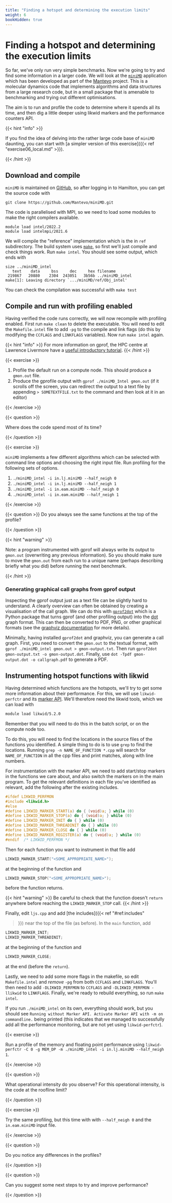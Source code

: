 ```yaml
---
title: "Finding a hotspot and determining the execution limits"
weight: 6
bookHidden: true
---
```


# Finding a hotspot and determining the execution limits

So far, we've only run very simple benchmarks. Now we're going to try
and find some information in a larger code. We will look at the
[`miniMD`](https://github.com/Mantevo/miniMD) application which has
been developed as part of the [Mantevo](https://mantevo.github.io)
project. This is a molecular dynamics code that implements algorithms
and data structures from a large research code, but in a small package
that is amenable to benchmarking and trying out different
optimisations.

The aim is to run and profile the code to determine where it spends
all its time, and then dig a little deeper using likwid markers and
the performance counters API.

{{< hint "info" >}}

If you find the idea of delving into the rather large code base of
`miniMD` daunting, you can start with [a simpler version of this
exercise]({{< ref "exercise06_local.md" >}}).

{{< /hint >}}

## Download and compile

`miniMD` is maintained on
[GitHub](https://github.com/Mantevo/miniMD/), so after logging in to
Hamilton, you can get the source code with

```
git clone https://github.com/Mantevo/miniMD.git
```

The code is parallelised with MPI, so we need to load some modules to
make the right compilers available.

```
module load intel/2022.2
module load intelmpi/2021.6
```

We will compile the "reference" implementation which is the in `ref`
subdirectory. The build system uses
[`make`](https://www.gnu.org/software/make/), so first we'll just
compile and check things work. Run `make intel`. You should see some
output, which ends with

```
size ../miniMD_intel
   text    data     bss     dec     hex filename
 219867   20880    2304  243051   3b56b ../miniMD_intel
make[1]: Leaving directory `.../miniMD/ref/Obj_intel'
```

You can check the compilation was successful with `make test`

## Compile and run with profiling enabled

Having verified the code runs correctly, we will now recompile with
profiling enabled. First run `make clean` to delete the
executable. You will need to edit the `Makefile.intel` file
to add `-pg` to the compile and link flags (do this by
modifying the `CCFLAGS` and `LINKFLAGS`
variables). Now run `make intel` again.

{{< hint "info" >}}
For more information on gprof, the HPC centre at Lawrence Livermore
have a [useful introductory
tutorial](https://hpc.llnl.gov/software/development-environment-software/gprof#documentation).
{{< /hint >}}

{{< exercise >}}
1. Profile the default run on a compute node. This should
   produce a `gmon.out` file.
1. Produce the gprofile output with `gprof ./miniMD_Intel gmon.out`
   (if it scrolls off the screen, you can redirect the output to a
   text file by appending `> SOMETEXTFILE.txt` to the
   command and then look at it in an editor)

{{< /exercise >}}

{{< question >}}

Where does the code spend most of its time?

{{< /question >}}

{{< exercise >}}

`miniMD` implements a few different algorithms
which can be selected with command line options and choosing
the right input file. Run profiling for the following sets of options.

1. `./miniMD_intel -i in.lj.miniMD --half_neigh 0`
1. `./miniMD_intel -i in.lj.miniMD --half_neigh 1`
1. `./miniMD_intel -i in.eam.miniMD --half_neigh 0`
1. `./miniMD_intel -i in.eam.miniMD --half_neigh 1`

{{< /exercise >}}

{{< question >}}
Do you always see the same functions at the top of
the profile?

{{< /question >}}

{{< hint "warning" >}}

Note: a program instrumented with gprof will always write its output
to `gmon.out` (overwriting any previous information). So
you should make sure to move the `gmon.out` from each run
to a unique name (perhaps describing briefly what you did) before
running the next benchmark.

{{< /hint >}}

### Generating graphical call graphs from gprof output

Inspecting the gprof output just as a text file can be slightly hard
to understand. A clearly overview can often be obtained by creating a
visualisation of the call graph. We can do this with
[`gprof2dot`](https://github.com/jrfonseca/gprof2dot) which is a
Python package that turns gprof (and other profiling output) into the
[dot](https://graphviz.gitlab.io/documentation/) graph format. This
can then be converted to PDF, PNG, or other graphical formats (see the
[graphviz documentation](https://graphviz.gitlab.io/documentation/)
for more details).

Minimally, having installed `gprof2dot` and graphviz, you can generate
a call graph. First, you need to convert the `gmon.out` to the textual
format, with `gprof ./miniMD_intel gmon.out > gmon-output.txt`. Then
run `gprof2dot gmon-output.txt -o gmon-output.dot`. Finally, use `dot
-Tpdf gmon-output.dot -o callgraph.pdf` to generate a PDF.

## Instrumenting hotspot functions with likwid

Having determined which functions are the hotspots, we'll try to get
some more information about their performance. For this, we will use
`likwid-perfctr` and its [marker
API](https://github.com/RRZE-HPC/likwid/wiki/likwid-perfctr#using-the-marker-api).
We'll therefore need the likwid tools, which we can load with
```sh
module load likwid/5.2.0
```
Remember that you will need to do this in the batch script, or on the
compute node too.

To do this, you will need to find the locations in the source files of
the functions you identified. A simple thing to do is to use
`grep` to find the locations. Running `grep -n
NAME_OF_FUNCTION *.cpp` will search for
`NAME_OF_FUNCTION` in all the cpp files and print matches,
along with line numbers.

For instrumentation with the marker API, we need to add start/stop
markers in the functions we care about, and also switch the markers on
in the main program. To get the relevant definitions in each file
you've identified as relevant, add the following after the existing
includes.

<div id="ref:includes">

```c
#ifdef LIKWID_PERFMON
#include <likwid.h>
#else
#define LIKWID_MARKER_START(a) do { (void)a; } while (0)
#define LIKWID_MARKER_STOP(a) do { (void)a; } while (0)
#define LIKWID_MARKER_INIT do { } while (0)
#define LIKWID_MARKER_THREADINIT do { } while (0)
#define LIKWID_MARKER_CLOSE do { } while (0)
#define LIKWID_MARKER_REGISTER(a) do { (void)a; } while (0)
#endif  /* LIKWID_PERFMON */
```

</div>

Then for each function you want to instrument in that file add
```c
LIKWID_MARKER_START("<SOME_APPROPRIATE_NAME>");
```
at the beginning of the function and
```c
LIKWID_MARKER_STOP("<SOME_APPROPRIATE_NAME>");
```
before the function returns.

{{< hint "warning" >}}
Be careful to check that the function
doesn't `return` anywhere before reaching
the `LIKWID_MARKER_STOP` call.
{{< /hint >}}

Finally, edit `ljs.cpp` and add [the includes]({{< ref "#ref:includes"
>}}) near the top of the file (as before). In the `main` function, add
```c
LIKWID_MARKER_INIT;
LIKWID_MARKER_THREADINIT;
```
at the beginning of the function and
```c
LIKWID_MARKER_CLOSE;
```
at the end (before the `return`).

Lastly, we need to add some more flags in the makefile, so edit
`Makefile.intel` and _remove_ `-pg` from both `CCFLAGS` and
`LINKFLAGS`. You'll then need to add `-DLIKWID_PERFMON` to `CCFLAGS` and
`-DLIKWID_PERFMON -llikwid` to `LINKFLAGS`. Finally, we're ready to
rebuild everything, so run `make intel`.

If you run `./miniMD_intel` on its own, everything should work, but
you should see `Running without Marker API. Activate Marker API with
-m on commandline.` being printed (this indicates that we managed to
successfully add all the performance monitoring, but are not yet using
`likwid-perfctr`).

{{< exercise >}}

Run a profile of the memory and floating point performance using
`likwid-perfctr -C 0 -g MEM_DP -m ./miniMD_intel -i in.lj.miniMD
--half_neigh 1`.

{{< /exercise >}}

{{< question >}}

What operational intensity do you observe? For this operational
intensity, is the code at the roofline limit?

{{< /question >}}

{{< exercise >}}

Try the same profiling, but this time with with `--half_neigh 0` and
the `in.eam.miniMD` input file.

{{< /exercise >}}

{{< question >}}

Do you notice any differences in the profiles?

{{< /question >}}

{{< question >}}

Can you suggest some next steps to try and improve performance?

{{< /question >}}
